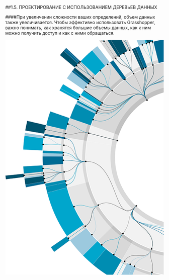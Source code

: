 ##1.5. ПРОЕКТИРОВАНИЕ С ИСПОЛЬЗОВАНИЕМ ДЕРЕВЬЕВ ДАННЫХ

####При увеличении сложности ваших определений, объем данных  также увеличивается. Чтобы эффективно использовать Grasshopper, важно понимать, как хранятся большие объемы данных, как к ним можно получить доступ и как с ними обращаться.

![IMAGE](images/1-5/1-5_001-designing-with-data-trees.png)
